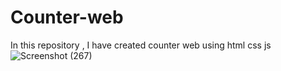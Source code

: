 # Counter-web
In this repository , I have created counter web using html css js
![Screenshot (267)](https://github.com/sagarchaurasia176/Counter-web/assets/101509099/6504e28d-75bb-4781-a730-c73082377be1)
